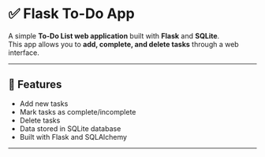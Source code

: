 # ✅ Flask To-Do App

A simple **To-Do List web application** built with **Flask** and **SQLite**.  
This app allows you to **add, complete, and delete tasks** through a web interface.

---

## 🚀 Features
- Add new tasks
- Mark tasks as complete/incomplete
- Delete tasks
- Data stored in SQLite database
- Built with Flask and SQLAlchemy

---




